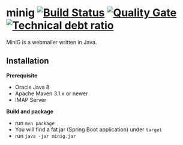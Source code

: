 minig [![Build Status](https://api.travis-ci.org/ksokol/minig.png?branch=master)](https://travis-ci.org/ksokol/minig/) [![Quality Gate](https://sonarqube.com/api/badges/gate?key=miniG:miniG)](https://sonarqube.com/dashboard/index/miniG:miniG) [![Technical debt ratio](https://sonarqube.com/api/badges/measure?key=miniG:miniG&metric=sqale_debt_ratio)](https://sonarqube.com/dashboard/index/miniG:miniG) 
=====

MiniG is a webmailer written in Java.

Installation
------------

**Prerequisite**

- Oracle Java 8
- Apache Maven 3.1.x or newer
- IMAP Server

**Build and package**

- run `mvn package`
- You will find a fat jar (Spring Boot application) under `target`
- run `java -jar minig.jar`
